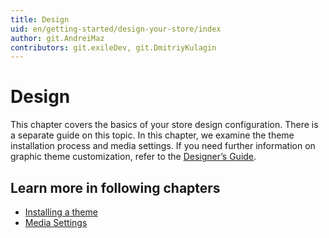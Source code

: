 ```yaml
---
title: Design
uid: en/getting-started/design-your-store/index
author: git.AndreiMaz
contributors: git.exileDev, git.DmitriyKulagin
---
```


# Design

This chapter covers the basics of your store design configuration. There is a separate guide on this topic. In this chapter, we examine the theme installation process and media settings. If you need further information on graphic theme customization, refer to the [Designer’s Guide](xref:en/developer/design/index).

## Learn more in following chapters

- [Installing a theme](xref:en/user-guide/configuring/design/installing-theme)
- [Media Settings](xref:en/user-guide/configuring/design/media-settings)
